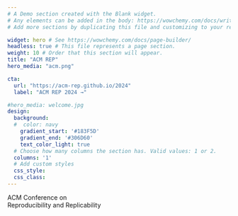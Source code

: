 ```yaml
---
# A Demo section created with the Blank widget.
# Any elements can be added in the body: https://wowchemy.com/docs/writing-markdown-latex/
# Add more sections by duplicating this file and customizing to your requirements.

widget: hero # See https://wowchemy.com/docs/page-builder/
headless: true # This file represents a page section.
weight: 10 # Order that this section will appear.
title: "ACM REP"
hero_media: "acm.png"

cta:
  url: "https://acm-rep.github.io/2024"
  label: "ACM REP 2024 →"

#hero_media: welcome.jpg
design:
  background:
  #  color: navy
    gradient_start: '#183F5D'
    gradient_end: '#306D60'
    text_color_light: true
  # Choose how many columns the section has. Valid values: 1 or 2.
  columns: '1'
  # Add custom styles
  css_style:
  css_class:
---
```

ACM Conference on  
Reproducibility and Replicability  


